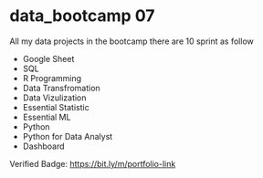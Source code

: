 # data_bootcamp 07
All my data projects  in the bootcamp there are 10 sprint as follow

- Google Sheet
- SQL
- R Programming
- Data Transfromation
- Data Vizulization
- Essential Statistic
- Essential ML
- Python
- Python for Data Analyst
- Dashboard

Verified Badge: https://bit.ly/m/portfolio-link
